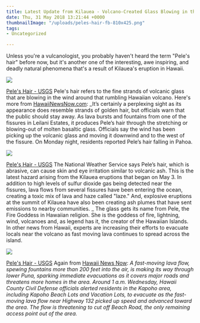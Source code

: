 ```yaml
---
title: Latest Update from Kilauea - Volcano-Created Glass Blowing in the Wind
date: Thu, 31 May 2018 13:21:44 +0000
thumbnailImage: "/uploads/peles-hair-fb-810x425.png"
tags:
- Uncategorized

---
```

Unless you're a vulcanologist, you probably haven't heard the term "Pele's hair" before now, but it's another one of the interesting, awe inspiring, and deadly natural phenomena that's a result of Kilauea's eruption in Hawaii. 

![](http://newsattorneys.staging.wpengine.com/wp-content/uploads/2018/05/peles-hair-usgs-1024x630.jpg) 

[Pele's Hair - USGS](https://volcanoes.usgs.gov/volcanoes/kilauea/multimedia_chronology.html) Pele's hair refers to the fine strands of volcanic glass that are blowing in the wind around that rumbling Hawaiian volcano. Here's more from [HawaiiNewsNow.com](http://www.hawaiinewsnow.com/story/38299856/peles-hair-an-interesting-sight-but-officials-say-stay-away): _It’s certainly a perplexing sight as its appearance does resemble strands of golden hair, but officials warn that the public should stay away. As lava bursts and fountains from one of the fissures in Leilani Estates, it produces Pele’s hair through the stretching or blowing-out of molten basaltic glass. Officials say the wind has been picking up the volcanic glass and moving it downwind and to the west of the fissure. On Monday night, residents reported Pele’s hair falling in Pahoa. 

![](http://newsattorneys.staging.wpengine.com/wp-content/uploads/2018/05/peles-hair-usgs2-1024x634.jpg) 

[Pele's Hair - USGS](https://volcanoes.usgs.gov/volcanoes/kilauea/multimedia_chronology.html) The National Weather Service says Pele’s hair, which is abrasive, can cause skin and eye irritation similar to volcanic ash. This is the latest hazard arising from the Kilauea eruptions that began on May 3. In addition to high levels of sulfur dioxide gas being detected near the fissures, lava flows from several fissures have been entering the ocean, creating a toxic mix of lava and haze called "laze." And, explosive eruptions at the summit of Kilauea have also been creating ash plumes that have sent emissions to nearby communities. _ The glass gets its name from Pele, the Fire Goddess in Hawaiian religion. She is the goddess of fire, lightning, wind, volcanoes and, as legend has it, the creator of the Hawaiian Islands. In other news from Hawaii, experts are increasing their efforts to evacuate locals near the volcano as fast moving lava continues to spread across the island. 

![](http://newsattorneys.staging.wpengine.com/wp-content/uploads/2018/05/kilauea-fissure8-usgs.jpeg)

 [Pele's Hair - USGS](https://volcanoes.usgs.gov/volcanoes/kilauea/multimedia_chronology.html) Again from [Hawaii News Now](http://www.hawaiinewsnow.com/story/38292624/fast-moving-lava-threatens-major-road-geothermal-plant-in-lower-puna): _A fast-moving lava flow, spewing fountains more than 200 feet into the air, is making its way through lower Puna, sparking immediate evacuations as it covers major roads and threatens more homes in the area. Around 1 a.m. Wednesday, Hawaii County Civil Defense officials alerted residents in the Kapoho area, including Kapoho Beach Lots and Vacation Lots, to evacuate as the fast-moving lava flow near Highway 132 picked up speed and advanced toward the area. The flow is threatening to cut off Beach Road, the only remaining access point out of the area._